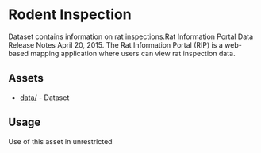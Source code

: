 # Rodent Inspection
Dataset contains information on rat inspections.Rat Information Portal Data Release Notes April 20, 2015. The Rat Information Portal (RIP) is a web-based mapping application where users can view rat inspection data.

## Assets
* [data/](data/) - Dataset

## Usage
Use of this asset in unrestricted